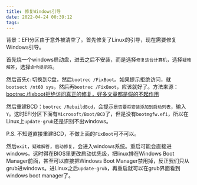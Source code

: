 ```yaml
---
title: 修复Windows引导
date: 2022-04-24 00:39:12
tags:
---
```


背景：EFI分区由于意外被清空了。首先修复了Linux的引导，现在需要修复Windows引导。

首先烧一个windows启动盘，进去之后不安装，而是选择`修复这台计算机`，选择`疑难解答`，选择`命令提示符`。

然后首先`C:`切换到C盘，然后`bootrec /FixBoot`。如果提示拒绝访问，就`bootsect /nt60 sys`，然后再`bootrec /FixBoot`，应该就好了。方法来源：[bootrec /fixboot拒绝访问真正的修复，好多文章都是假的不起作用](https://blog.csdn.net/xw988tom/article/details/118788664)

然后重建BCD：`bootrec /RebuildBcd`，会提示`是否要将安装添加到启动列表`，输入`Y`。这时EFI分区下面有`Microsoft/Boot/BCD`了，但是没有`bootmgfw.efi`，所以在Linux上`update-grub`还是识别不出windows。

P.S. 不知道直接重建BCD，不做上面的`FixBoot`可不可以。

然后`exit`，`疑难解答`，`启动修复`，会进入windows系统。重启可能会直接进windows。这时得在BIOS里更改启动优先级，把linux排在Windows Boot Manager前面，甚至可以直接把Windows Boot Manager禁用掉，反正我们只从grub进windows。进Linux之后`update-grub`，再重启就可以在grub界面看到windows boot manager了。

